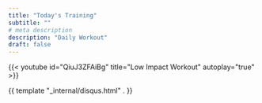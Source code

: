 ```yaml
---
title: "Today's Training"
subtitle: ""
# meta description
description: "Daily Workout"
draft: false
---
```


{{< youtube id="QiuJ3ZFAiBg" title="Low Impact Workout" autoplay="true" >}}

{{ template "_internal/disqus.html" . }}
